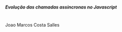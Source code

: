 <h5>Evolução das chamadas assincronas no Javascript</h5>
<br />
<span>Joao Marcos Costa Salles</span>
